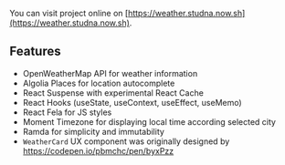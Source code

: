 You can visit project online on [https://weather.studna.now.sh](https://weather.studna.now.sh).

## Features

- OpenWeatherMap API for weather information
- Algolia Places for location autocomplete
- React Suspense with experimental React Cache
- React Hooks (useState, useContext, useEffect, useMemo)
- React Fela for JS styles
- Moment Timezone for displaying local time according selected city
- Ramda for simplicity and immutability
- `WeatherCard` UX component was originally designed by https://codepen.io/pbmchc/pen/byxPzz

